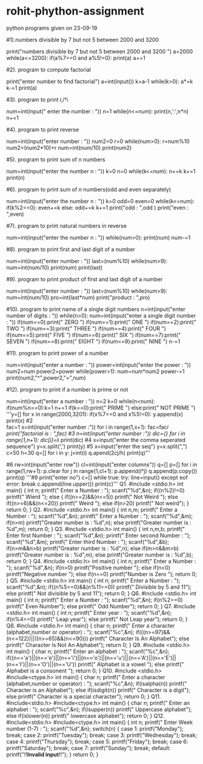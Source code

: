 # rohit-phython-assignment

python programs given on 23-09-19

#1).numbers divisible by 7 but not 5 between 2000 and 3200

print("numbers divisible by 7 but not 5 between 2000 and 3200 ") a=2000 while(a<=3200): if(a%7==0 and a%5!=0): print(a) a+=1

#2). program to compute factorial

print("enter number to find factorial") a=int(input()) k=a-1 while(k>0): a*=k k-=1 print(a)

#3). program to print i,i*i

num=int(input(" enter the number : ")) n=1 while(n<=num): print(n,':',n*n) n+=1

#4). program to print reverse

num=int(input("enter number : ")) num2=0 r=0 while(num>0): r=num%10 num2=(num2*10)+r num=int(num/10) print(num2)

#5). program to print sum of n numbers

num=int(input("enter the number n : ")) k=0 n=0 while(k<=num): n+=k k+=1 print(n)

#6). program to print sum of n numbers(odd and even separately)

num=int(input("enter the number n : ")) k=0 odd=0 even=0 while(k<=num): if(k%2==0): even+=k else: odd+=k k+=1 print("odd : ",odd ) print("even : ",even)

#7). program to print natural numbers in reverse

num=int(input("enter the number n : ")) while(num>0): print(num) num-=1

#8). program to print first and last digit of a number

num=int(input("enter number : ")) last=(num%10) while(num>9): num=int(num/10) print(num) print(last)

#9). program to print product of first and last digit of a number

num=int(input("enter number : ")) last=(num%10) while(num>9): num=int(num/10) pro=int(last*num) print("product : ",pro)

#10). program to print name of a single digit numbers n=int(input("enter number of digits : ")) while(n>0): num=int(input("enter a single digit number : ")) if(num==0):print(" ZERO ") if(num==1):print(" ONE ") if(num==2):print(" TWO ") if(num==3):print(" THREE ") if(num==4):print(" FOUR ") if(num==5):print(" FIVE ") if(num==6):print(" SIX ") if(num==7):print(" SEVEN ") if(num==8):print(" EIGHT ") if(num==9):print(" NINE ") n-=1

#11). program to print power of a number

num=int(input("enter a number : ")) power=int(input("enter the power : ")) num2=num power2=power while(power>1): num=num*num2 power-=1 print(num2,"^",power2,"=",num)

#12). program to print if a number is prime or not

num=int(input("enter a number : ")) n=2 k=0 while(n<num): if(num%n==0):k=1 n+=1 if(k==0):print(" PRIME ") else:print(" NOT PRIME ")
'''y=[]
for x in range(2000,3201):
    if(x%7==0 and x%5!=0):
        y.append(x)
    print(x) 
#2    
    fac=1 
    x=int(input("enter number :"))
    for i in range(1,x+1):
        fac=fac*i 
        print("factorial is : ",fac)
        #3
    n=int(input("enter number :")) 
    dic={}
    for i in range(1,n+1):
        dic[i]=i*i 
        print(dic) 
        #4
    x=input("enter the comma seperated sequence")
    y=x.split(',')
    print(y) 
#5
x=input("enter the seq")
y=x.split(",")
c=50
h=30 
q=[]
for i in y:
    j=int(i)
    q.apend(2*c*j/h)
print(q)'''
 
 #6 
rw=int(input("enter  row"))
cl=int(input("enter columns"))
q=[]
p=[]
for i in range(1,rw+1):
    p.clear
for j in range(1,cl+1):
    p.append(i*j)
    q.append(p.copy())
    print(q)
'''#9 
print("enter no") 
c=[]
while true: 
    try:
        line=input()
        except eof error: 
            break
        c.append(line.upper())
        print(c)'''
Q1.
#include <stdio.h>
int main()
{
    int n;
    printf(" Enter a Number  :  ");
    scanf("%d",&n);
    if((n%2)!=0)
      printf(" Wierd ");
      else
        {
          if((n>=2)&&(n<=5))
            printf(" Not Weird ");
            else
              if((n>=6)&&(n<=20))
                printf(" Weird ");
                  else
                    if(n>20)
                      printf(" Not weird");
        }
    return 0;
}
Q2.
#include <stdio.h>
int main()
{
    int n,m;
    printf(" Enter a Number  :  ");
    scanf("%d",&n);
    printf(" Enter a Number  :  ");
    scanf("%d",&m);
    if(n>m)
       printf("Greater number is  :  %d",n);
       else
         printf("Greater number is  :  %d",m);
    return 0;
}
Q3.
#include <stdio.h>
int main()
{
    int n,m,b;
    printf(" Enter first Number  :  ");
    scanf("%d",&n);
    printf(" Enter second Number  :  ");
    scanf("%d",&m);
    printf(" Enter third Number  :  ");
    scanf("%d",&b);
    if(n>m&&n>b)
       printf("Greater number is  :  %d",n);
         else
           if(m>n&&m>b)
              printf("Greater number is  :  %d",m);
                else
                  printf("Greater number is  :  %d",b);
    return 0;
}
Q4.
#include <stdio.h>
int main()
{
    int n;
    printf(" Enter a Number  :  ");
    scanf("%d",&n);
    if(n>0)
       printf("Positive number ");
         else
           if(n<0)
            printf("Negative number ");
              else
                if(n==0)
                 printf("Number is Zero ");
    return 0;
}
Q5.
#include <stdio.h>
int main()
{
    int n;
    printf(" Enter a Number  :  ");
    scanf("%d",&n);
    if((n%5==0)&&(n%11==0))
       printf(" Divisible by 5 and 11");
         else
            printf(" Not divisible by 5 and 11");
    return 0;
}
Q6.
#include <stdio.h>
int main()
{
    int n;
    printf(" Enter a Number  :  ");
    scanf("%d",&n);
    if(n%2==0)
       printf(" Even Number");
         else
            printf(" Odd Number");
    return 0;
}
Q7.
#include <stdio.h>
int main()
{
    int n;
    printf(" Enter year  :  ");
    scanf("%d",&n);
    if(n%4==0)
       printf(" Leap year");
         else
            printf(" Not Leap year");
    return 0;
}
Q8.
#include <stdio.h>
int main()
{
    char n;
    printf(" Enter a character (alphabet,number or operator)  :  ");
    scanf("%c",&n);
    if(((n>=97)&&(n<=122))||((n>=65)&&(n<=90)))
       printf(" Character Is An Alphabet");
         else
           printf(" Character Is Not An Alphabet");
    return 0;
}
Q9.
#include <stdio.h>
int main()
{
    char n;
    printf(" Enter an alphabet  :  ");
    scanf("%c",&n);
    if((n=='a')||(n=='e')||(n=='i')||(n=='o')||(n=='u')||(n=='A')||(n=='E')||(n=='I')||(n=='O')||(n=='U'))
       printf(" Alphabet is a vowel ");
         else
           printf(" Alphabet is a consonent ");
    return 0;
}
Q10.
#include <stdio.h>
#include<ctype.h>
int main()
{
    char n;
    printf(" Enter a character (alphabet,number or operator)  :  ");
    scanf("%c",&n);
    if(isalpha(n))
       printf(" Character is an Alphabet");
         else
           if(isdigit(n))
             printf(" Character is a digit");
               else
                 printf(" Character is a special character");
    return 0;
}
Q11.
#include<stdio.h>
#include<ctype.h>
int main()
{
    char n;
    printf(" Enter an alphabet  :  ");
    scanf("%c",&n);
    if(isupper(n))
       printf(" Uppercase alphabet");
         else
           if(islower(n))
             printf(" lowercase alphabet");
    return 0;
}
Q12.
#include<stdio.h>
#include<ctype.h>
int main()
{
    int n;
    printf(" Enter Week number (1-7)  :  ");
    scanf("%d",&n);
    switch(n)
    {
        case 1: printf("Monday");
                break;
        case 2: printf("Tuesday");
                break;
        case 3: printf("Wednesday");
                break;
        case 4: printf("Thursday");
                break;
        case 5: printf("Friday");
                break;
        case 6: printf("Saturday");
                break;
        case 7: printf("Sunday");
                break;
        default: printf("!!**Invalid input**!!");
    }
    return 0;
}
